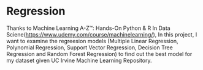 # Regression
Thanks to Machine Learning A-Z™: Hands-On Python & R In Data Sciene(https://www.udemy.com/course/machinelearning/), In this project, I want to examine the regreesion models (Multiple Linear Regression, Polynomial Regression, Support Vector Regression, Decision Tree Regression and Random Forest Regression) to find out the best model for my dataset given UC Irvine Machine Learning Repository.